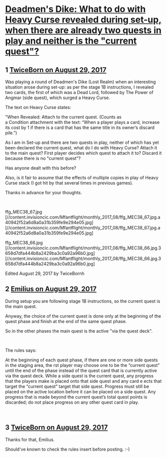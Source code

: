 # [Deadmen&#039;s Dike: What to do with Heavy Curse revealed during set-up, when there are already two quests in play and neither is the &quot;current quest&quot;?](https://community.fantasyflightgames.com/topic/257522-deadmens-dike-what-to-do-with-heavy-curse-revealed-during-set-up-when-there-are-already-two-quests-in-play-and-neither-is-the-current-quest/)

## 1 [TwiceBorn on August 29, 2017](https://community.fantasyflightgames.com/topic/257522-deadmens-dike-what-to-do-with-heavy-curse-revealed-during-set-up-when-there-are-already-two-quests-in-play-and-neither-is-the-current-quest/?do=findComment&comment=2957793)

Was playing a round of Deadmen's Dike (Lost Realm) when an interesting situation arose during set-up: as per the stage 1B instructions, I revealed two cards, the first of which was a Dead Lord, followed by The Power of Angmar (side quest), which surged a Heavy Curse.

The text on Heavy Curse states:

"When Revealed: Attach to the current quest. (Counts as a Condition attachment with the text: “When a player plays a card, increase its cost by 1 if there is a card that has the same title in its owner’s discard pile.”)

As I am in Set-up and there are two quests in play, neither of which has yet been declared the current quest, what do I do with Heavy Curse? Attach it to the main quest? First player decides which quest to attach it to? Discard it because there is no "current quest"?

Has anyone dealt with this before?

Also, is it fair to assume that the effects of multiple copies in play of Heavy Curse stack (I got hit by that several times in previous games). 

Thanks in advance for your thoughts. 

 

ffg_MEC38_67.jpg [//content.invisioncic.com/Mfantflight/monthly_2017_08/ffg_MEC38_67.jpg.a40942f52a6d8a0a31b359fe9e294e05.jpg] [//content.invisioncic.com/Mfantflight/monthly_2017_08/ffg_MEC38_67.jpg.a40942f52a6d8a0a31b359fe9e294e05.jpg]

ffg_MEC38_66.jpg [//content.invisioncic.com/Mfantflight/monthly_2017_08/ffg_MEC38_66.jpg.3658d7dfa444b8a2429ba3c0a92a96b0.jpg] [//content.invisioncic.com/Mfantflight/monthly_2017_08/ffg_MEC38_66.jpg.3658d7dfa444b8a2429ba3c0a92a96b0.jpg]

Edited August 29, 2017 by TwiceBornh

## 2 [Emilius on August 29, 2017](https://community.fantasyflightgames.com/topic/257522-deadmens-dike-what-to-do-with-heavy-curse-revealed-during-set-up-when-there-are-already-two-quests-in-play-and-neither-is-the-current-quest/?do=findComment&comment=2957824)

During setup you are following stage 1B instructions, so the current quest is the main quest.

Anyway, the choice of the current quest is done only at the beginning of the quest phase and finish at the end of the same quest phase.

So in the other phases the main quest is the active "via the quest deck".

 

The rules says:

At the beginning of each quest phase, if there are one or more side quests in the staging area, the rst player may choose one to be the “current quest” until the end of the phase instead of the quest card that is currently active via the quest deck. While a side quest is the current quest, any progress that the players make is placed onto that side quest and any card e ects that target the “current quest” target that side quest. Progress must still be placed on the active location before it can be placed on a side quest. Any progress that is made beyond the current quest’s total quest points is discarded; do not place progress on any other quest card in play. 

 

## 3 [TwiceBorn on August 29, 2017](https://community.fantasyflightgames.com/topic/257522-deadmens-dike-what-to-do-with-heavy-curse-revealed-during-set-up-when-there-are-already-two-quests-in-play-and-neither-is-the-current-quest/?do=findComment&comment=2958378)

Thanks for that, Emilius.

Should've known to check the rules insert before posting. :-)


